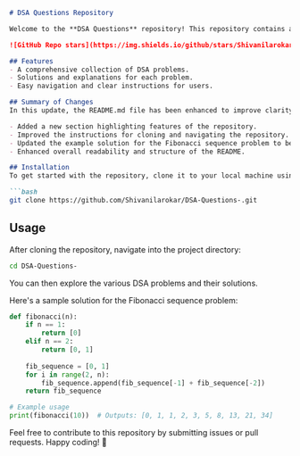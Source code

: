 ```markdown
# DSA Questions Repository

Welcome to the **DSA Questions** repository! This repository contains a collection of Data Structures and Algorithms (DSA) problems designed to help you enhance your coding skills. 

![GitHub Repo stars](https://img.shields.io/github/stars/Shivanilarokar/DSA-Questions-) ![GitHub forks](https://img.shields.io/github/forks/Shivanilarokar/DSA-Questions-) ![GitHub issues](https://img.shields.io/github/issues/Shivanilarokar/DSA-Questions-)

## Features
- A comprehensive collection of DSA problems.
- Solutions and explanations for each problem.
- Easy navigation and clear instructions for users.

## Summary of Changes
In this update, the README.md file has been enhanced to improve clarity and provide more structured information:

- Added a new section highlighting features of the repository.
- Improved the instructions for cloning and navigating the repository.
- Updated the example solution for the Fibonacci sequence problem to be more comprehensive.
- Enhanced overall readability and structure of the README.

## Installation
To get started with the repository, clone it to your local machine using the following command:

```bash
git clone https://github.com/Shivanilarokar/DSA-Questions-.git
```

## Usage
After cloning the repository, navigate into the project directory:

```bash
cd DSA-Questions-
```

You can then explore the various DSA problems and their solutions.

Here's a sample solution for the Fibonacci sequence problem:

```python
def fibonacci(n):
    if n == 1:
        return [0]
    elif n == 2:
        return [0, 1]
    
    fib_sequence = [0, 1]
    for i in range(2, n):
        fib_sequence.append(fib_sequence[-1] + fib_sequence[-2])
    return fib_sequence

# Example usage
print(fibonacci(10))  # Outputs: [0, 1, 1, 2, 3, 5, 8, 13, 21, 34]
```

Feel free to contribute to this repository by submitting issues or pull requests. Happy coding! 🚀
```